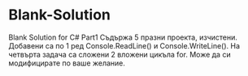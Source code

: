 # Blank-Solution
Blank Solution for C# Part1
Съдържа 5 празни проекта, изчистени.
Добавени са по 1 ред Console.ReadLine() и Console.WriteLine().
На четвърта задача са сложени 2 вложени цикъла for.
Може да си модифицирате по ваше желание.
